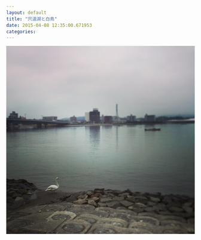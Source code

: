 ```yaml
---
layout: default
title: "宍道湖と白鳥"
date: 2015-04-08 12:35:00.671953
categories: 
---
```


![](/assets/images/201503/11055554_1408924566083696_2049439552_n.jpg)


